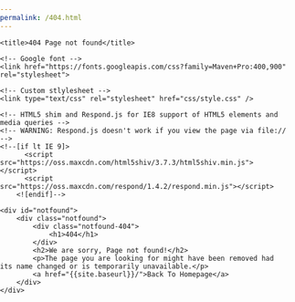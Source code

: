 ```yaml
---
permalink: /404.html
---
```

<html lang="en">

<style>
* {
  -webkit-box-sizing: border-box;
          box-sizing: border-box;
}

body {
  padding: 0;
  margin: 0;
}

#notfound {
  position: relative;
  height: 70vh;
}

#notfound .notfound {
  position: absolute;
  left: 50%;
  top: 50%;
  -webkit-transform: translate(-50%, -50%);
      -ms-transform: translate(-50%, -50%);
          transform: translate(-50%, -50%);
}

.notfound {
  max-width: 920px;
  width: 100%;
  line-height: 1.4;
  text-align: center;
  padding-left: 15px;
  padding-right: 15px;
}

.notfound .notfound-404 {
  position: absolute;
  height: 70px;
  top: 0;
  left: 50%;
  -webkit-transform: translateX(-50%);
      -ms-transform: translateX(-50%);
          transform: translateX(-50%);
  z-index: -1;
}

.notfound .notfound-404 h1 {
  font-family: 'Maven Pro', sans-serif;
  color: #ececec;
  font-weight: 900;
  font-size: 276px;
  margin: 0px;
  position: absolute;
  left: 50%;
  top: 50%;
  -webkit-transform: translate(-50%, -50%);
      -ms-transform: translate(-50%, -50%);
          transform: translate(-50%, -50%);
}

.notfound h2 {
  font-family: 'Maven Pro', sans-serif;
  font-size: 46px;
  color: #000;
  font-weight: 900;
  text-transform: uppercase;
  margin: 0px;
}

.notfound p {
  font-family: 'Maven Pro', sans-serif;
  font-size: 16px;
  color: #000;
  font-weight: 400;
  text-transform: uppercase;
  margin-top: 15px;
}

.notfound a {
  font-family: 'Maven Pro', sans-serif;
  font-size: 14px;
  text-decoration: none;
  text-transform: uppercase;
  background: #189cf0;
  display: inline-block;
  padding: 16px 38px;
  border: 2px solid transparent;
  border-radius: 40px;
  color: #fff;
  font-weight: 400;
  -webkit-transition: 0.2s all;
  transition: 0.2s all;
}

.notfound a:hover {
  background-color: #fff;
  border-color: #189cf0;
  color: #189cf0;
}

@media only screen and (max-width: 480px) {
  .notfound .notfound-404 h1 {
    font-size: 162px;
  }
  .notfound h2 {
    font-size: 26px;
  }
}


</style>

<head>
	<meta charset="utf-8">
	<meta http-equiv="X-UA-Compatible" content="IE=edge">
	<meta name="viewport" content="width=device-width, initial-scale=1">
	<!-- The above 3 meta tags *must* come first in the head; any other head content must come *after* these tags -->

	<title>404 Page not found</title>

	<!-- Google font -->
	<link href="https://fonts.googleapis.com/css?family=Maven+Pro:400,900" rel="stylesheet">

	<!-- Custom stlylesheet -->
	<link type="text/css" rel="stylesheet" href="css/style.css" />

	<!-- HTML5 shim and Respond.js for IE8 support of HTML5 elements and media queries -->
	<!-- WARNING: Respond.js doesn't work if you view the page via file:// -->
	<!--[if lt IE 9]>
		  <script src="https://oss.maxcdn.com/html5shiv/3.7.3/html5shiv.min.js"></script>
		  <script src="https://oss.maxcdn.com/respond/1.4.2/respond.min.js"></script>
		<![endif]-->

</head>

<body>

	<div id="notfound">
		<div class="notfound">
			<div class="notfound-404">
				<h1>404</h1>
			</div>
			<h2>We are sorry, Page not found!</h2>
			<p>The page you are looking for might have been removed had its name changed or is temporarily unavailable.</p>
			<a href="{{site.baseurl}}/">Back To Homepage</a>
		</div>
	</div>

</body>

</html>
